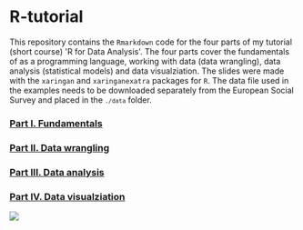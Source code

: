 # R-tutorial
This repository contains the <code>Rmarkdown</code> code for the four parts of my tutorial (short course) 'R for Data Analysis'. The four parts cover the fundamentals of  as a programming language, working with data (data wrangling), data analysis (statistical models) and data visualziation. The slides were made with the <code>xaringan</code> and <code>xaringanexatra</code> packages for <code>R</code>. The data file used in the examples needs to be downloaded separately from the European Social Survey and placed in the <code>`./data`</code> folder.

<h3> <a href="https://dimiter.eu/Teaching_files/R_tutorial_2025/R-Tutorial-2025-Session-1.html" target="_blank" rel="noopener noreferrer"><i class="fa-solid fa-table-columns"></i> Part I. Fundamentals </a></h3>
<h3> <a href="https://dimiter.eu/Teaching_files/R_tutorial_2025/R-Tutorial-2025-Session-2.html" target="_blank" rel="noopener noreferrer"><i class="fa-solid fa-database"></i> Part II. Data wrangling</a></h3>
<h3> <a href="https://dimiter.eu/Teaching_files/R_tutorial_2025/R-Tutorial-2025-Session-3.html" target="_blank" rel="noopener noreferrer"><i class="fa-solid fa-chart-simple"></i> Part III. Data analysis</a></h3>
<h3> <a href="https://dimiter.eu/Teaching_files/R_tutorial_2025/R-Tutorial-2025-Session-4.html" target="_blank" rel="noopener noreferrer"><i class="fa-solid fa-chart-line"></i> Part IV. Data visualziation</a></h3>

<a href="https://dimiter.eu/Teaching_files/R_tutorial_2025/R-Tutorial-2025-Session-1.html" target="_blank" rel="noopener noreferrer"><img src="http://dimiter.eu/Visualizations_files/r.png"></a>   
